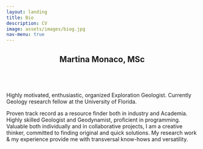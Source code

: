 ```yaml
---
layout: landing
title: Bio
description: CV
image: assets/images/biog.jpg
nav-menu: true
---
```


<!-- Main -->
<div id="main">

<!-- One -->
<section id="one">
	<div class="inner">
		<header class="major">
			<h2>Martina Monaco, MSc</h2>
		</header>
		<p><br>Highly motivated, enthusiastic, organized Exploration Geologist. Currently Geology research fellow at the University of Florida.</p>
		<p>Proven track record as a resource finder both in industry and Academia. Highly skilled Geologist and Geodynamist, proficient in programming. Valuable both individually and in collaborative projects, I am a creative thinker, committed to finding original and quick solutions. My research work & my experience provide me with transversal know-hows and versatility.</p>
	</div>
</section>

<!-- Two -->
<section id="two">
	<div class = "center">
		<p><img src="{% link assets/images/new_resume.png %}" alt="" data-position="center"/>
	
